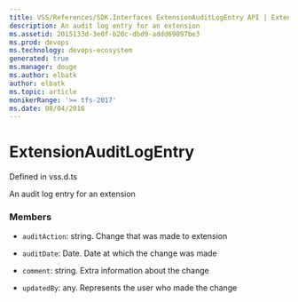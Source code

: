 ```yaml
---
title: VSS/References/SDK.Interfaces ExtensionAuditLogEntry API | Extensions for Azure DevOps Services
description: An audit log entry for an extension
ms.assetid: 2015133d-3e0f-b20c-dbd9-addd69097be3
ms.prod: devops
ms.technology: devops-ecosystem
generated: true
ms.manager: douge
ms.author: elbatk
author: elbatk
ms.topic: article
monikerRange: '>= tfs-2017'
ms.date: 08/04/2016
---
```


# ExtensionAuditLogEntry

Defined in vss.d.ts


An audit log entry for an extension 

### Members

* `auditAction`: string. Change that was made to extension

* `auditDate`: Date. Date at which the change was made

* `comment`: string. Extra information about the change

* `updatedBy`: any. Represents the user who made the change

